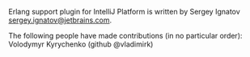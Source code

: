 Erlang support plugin for IntelliJ Platform is written by Sergey Ignatov <sergey.ignatov@jetbrains.com>.

The following people have made contributions (in no particular order):
Volodymyr Kyrychenko (github @vladimirk)